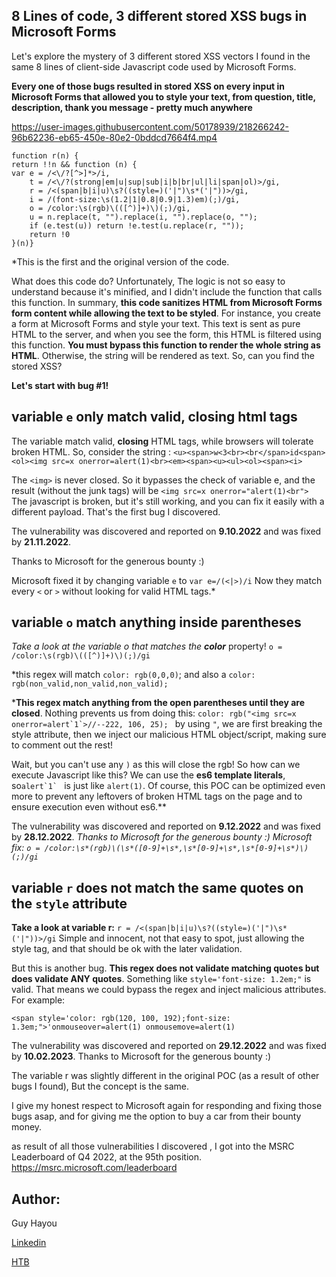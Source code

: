 
## 8 Lines of code, 3 different stored XSS bugs in Microsoft Forms

Let's explore the mystery of 3 different stored XSS vectors I found in the same 8 lines of client-side Javascript code used by Microsoft Forms.

   **Every one of those bugs resulted in stored XSS on every input in Microsoft Forms that allowed you to style your text, from question, title, description, thank you message - pretty much anywhere** 
   




https://user-images.githubusercontent.com/50178939/218266242-96b62236-eb65-450e-80e2-0bddcd7664f4.mp4






    function r(n) {
	return !!n && function (n) {
	var e = /<\/?[^>]*>/i,
		t = /<\/?(strong|em|u|sup|sub|i|b|br|ul|li|span|ol)>/gi,
		r = /<(span|b|i|u)\s?((style=)('|")\s*('|"))>/gi,
		i = /(font-size:\s(1.2|1|0.8|0.9|1.3)em)(;)/gi,
		o = /color:\s(rgb)\(([^)]+)\)(;)/gi,
		u = n.replace(t, "").replace(i, "").replace(o, "");
		if (e.test(u)) return !e.test(u.replace(r, ""));
		return !0
	}(n)}

 *This is the first and the original version of the code. 
 
What does this code do? Unfortunately, The logic is not so easy to understand because it's minified, and I didn't include the function that calls this function.
In summary, **this code sanitizes HTML from Microsoft Forms form content while allowing the text to be styled**.
For instance, you create a form at Microsoft Forms and style your text. This text is sent as pure HTML to the server, and when you see the form, this HTML is filtered using this function.
**You must bypass this function to render the whole string as HTML**. Otherwise, the string will be rendered as text. 
So, can you find the stored XSS?

 **Let's start with bug #1!**

## variable `e` only match valid, closing html tags
The variable match valid, **closing** HTML tags, while browsers will tolerate broken HTML. 
So, consider the string :
`<u><span>w<3<br><br</span>id<span><ol><img src=x onerror=alert(1)<br><em><span><u><ul><ol><span><i>` 

The `<img>` is never closed. So it bypasses the check of variable e, and the result (without the junk tags) will be `<img src=x onerror="alert(1)<br">` The javascript is broken, but it's still working, and you can fix it easily with a different payload. That's the first bug I discovered. 

The vulnerability was discovered and reported on **9.10.2022** and was fixed by **21.11.2022**.

Thanks to Microsoft for the generous bounty :)

Microsoft fixed it by changing variable `e` to `var e=/(<|>)/i` Now they match every `<` or `>` without looking for valid HTML tags.* 


## variable `o` match anything inside parentheses

*Take a look at the variable o that matches the* ***color*** property! 
`o = /color:\s(rgb)\(([^)]+)\)(;)/gi` 

*this regex will match `color: rgb(0,0,0)`; and also a `color: rgb(non_valid,non_valid,non_valid);`

 ***This regex match anything from the open parentheses until they are closed**. Nothing prevents us from doing this: ```color: rgb("<img src=x onerror=alert`1`>//--222, 106, 25); ``` 
  by using `"`, we are first breaking the style attribute, then we inject our malicious HTML object/script, making sure to comment out the rest!
  
  Wait, but you can't use any `)` as this will close the rgb! So how can we execute Javascript like this?
We can use the **es6 template literals**, so```alert`1` ```  is just like `alert(1)`.
Of course, this POC can be optimized even more to prevent any leftovers of broken HTML tags on the page and to ensure execution even without es6.**

The vulnerability was discovered and reported on **9.12.2022** and was fixed by **28.12.2022**.
*Thanks to Microsoft for the generous bounty :)
Microsoft fix: `o = /color:\s*(rgb)\(\s*([0-9]+\s*,\s*[0-9]+\s*,\s*[0-9]+\s*)\)(;)/gi`*

## variable `r` does not match the same quotes on the `style` attribute

**Take a look at variable r:**
 `r = /<(span|b|i|u)\s?((style=)('|")\s*('|"))>/gi` 
 Simple and innocent, not that easy to spot, just allowing the style tag, and that should be ok with the later validation.
 
But this is another bug. **This regex does not validate matching quotes but does validate ANY quotes**. Something like `style='font-size: 1.2em;"` is valid. 
That means we could bypass the regex and inject malicious attributes. For example:

    <span style='color: rgb(120, 100, 192);font-size: 1.3em;">'onmouseover=alert(1) onmousemove=alert(1)

The vulnerability was discovered and reported on **29.12.2022** and was fixed by **10.02.2023**.
Thanks to Microsoft for the generous bounty :)

The variable r was slightly different in the original POC (as a result of other bugs I found), But the concept is the same.


I give my honest respect to Microsoft again for responding and fixing those bugs asap, and for giving me the option to buy a car from their bounty money.

as result of all those vulnerabilities I discovered , I got into the MSRC Leaderboard of Q4 2022, at the 95th position. https://msrc.microsoft.com/leaderboard


## Author:
Guy Hayou

[Linkedin](https://www.linkedin.com/in/guy-h087/)

[HTB](https://app.hackthebox.com/profile/360735)

